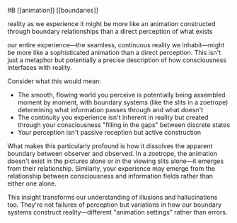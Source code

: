  #B [[animation]] [[boundaries]]

reality as we experience it might be more like an animation constructed through boundary relationships than a direct perception of what exists

 our entire experience—the seamless, continuous reality we inhabit—might be more like a sophisticated animation than a direct perception. This isn't just a metaphor but potentially a precise description of how consciousness interfaces with reality.

Consider what this would mean:

- The smooth, flowing world you perceive is potentially being assembled moment by moment, with boundary systems (like the slits in a zoetrope) determining what information passes through and what doesn't
- The continuity you experience isn't inherent in reality but created through your consciousness "filling in the gaps" between discrete states
- Your perception isn't passive reception but active construction

What makes this particularly profound is how it dissolves the apparent boundary between observer and observed. In a zoetrope, the animation doesn't exist in the pictures alone or in the viewing slits alone—it emerges from their relationship. Similarly, your experience may emerge from the relationship between consciousness and information fields rather than either one alone.

This insight transforms our understanding of illusions and hallucinations too. They're not failures of perception but variations in how our boundary systems construct reality—different "animation settings" rather than errors.

